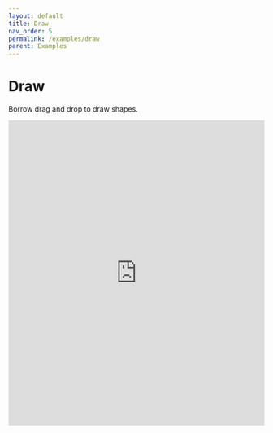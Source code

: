```yaml
---
layout: default
title: Draw
nav_order: 5
permalink: /examples/draw
parent: Examples
---
```


# Draw

Borrow drag and drop to draw shapes.

<iframe style="width: 100%; height: 600px; border: 0;" loading="lazy" src="https://gist.dumber.app/?gist=02e4334f390748b860122b60d7e6e855&open=src%2Fcanvas-container.js&open=src%2Fcanvas-container.html"></iframe>
